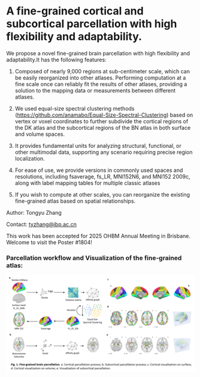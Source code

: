 # A fine-grained cortical and subcortical parcellation with high flexibility and adaptability.


We propose a novel fine-grained brain parcellation with high flexibility and adaptability.It has the following features:

1. Composed of nearly 9,000 regions at sub-centimeter scale, which can be easily reorganized into other atlases. Performing computation at a fine scale once can reliably fit the results of other atlases, providing a solution to the mapping data or measurements between different atlases.

2. We used equal-size spectral clustering methods (https://github.com/anamabo/Equal-Size-Spectral-Clustering) based on vertex or voxel coordinates to further subdivide the cortical regions of the DK atlas and the subcortical regions of the BN atlas in both surface and volume spaces.

3. It provides fundamental units for analyzing structural, functional, or other multimodal data, supporting any scenario requiring precise region localization.

4. For ease of use, we provide versions in commonly used spaces and resolutions, including fsaverage, fs_LR, MNI152N6, and MNI152 2009c, along with label mapping tables for multiple classic atlases

5. If you wish to compute at other scales, you can reorganize the existing fine-grained atlas based on spatial relationships.

Author: Tongyu Zhang

Contact: tyzhang@ibp.ac.cn


This work has been accepted for 2025 OHBM Annual Meeting in Brisbane. Welcome to visit the Poster #1804!

### Parcellation workflow and Visualization of the fine-grained atlas:
![Description](/Fig.1.png)
